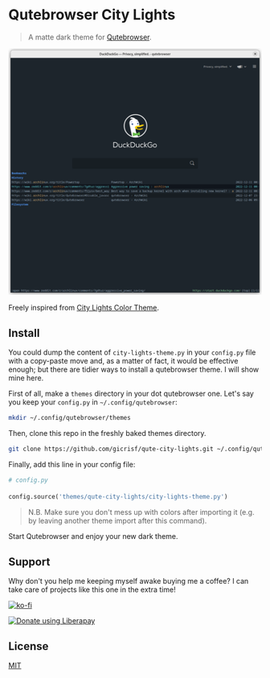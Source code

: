 # Qutebrowser City Lights

> A matte dark theme for [Qutebrowser](https://www.qutebrowser.org/index.html).

![screenshot](screenshot.png)

Freely inspired from [City Lights Color Theme](http://citylights.xyz/).

## Install
You could dump the content of `city-lights-theme.py` in your `config.py` file with a copy-paste move and, as a matter of fact, it would be effective enough; but there are tidier ways to install a qutebrowser theme. I will show mine here.

First of all, make a `themes` directory in your dot qutebrowser one. 
Let's say you keep your `config.py` in `~/.config/qutebrowser`:

``` sh
mkdir ~/.config/qutebrowser/themes
```

Then, clone this repo in the freshly baked themes directory.

``` sh
git clone https://github.com/gicrisf/qute-city-lights.git ~/.config/qutebrowser/themes/qute-city-lights
```

Finally, add this line in your config file:

``` python
# config.py

config.source('themes/qute-city-lights/city-lights-theme.py')
```

> N.B. Make sure you don't mess up with colors after importing it (e.g. by leaving another theme import after this command).

Start Qutebrowser and enjoy your new dark theme.

## Support
Why don't you help me keeping myself awake buying me a coffee?
I can take care of projects like this one in the extra time!

[![ko-fi](https://ko-fi.com/img/githubbutton_sm.svg)](https://ko-fi.com/V7V425BFU)

<a href="https://liberapay.com/gicrisf/donate"><img alt="Donate using Liberapay" src="https://liberapay.com/assets/widgets/donate.svg"></a>

## License
[MIT](https://github.com/gicrisf/qute-city-lights/blob/main/LICENSE)
